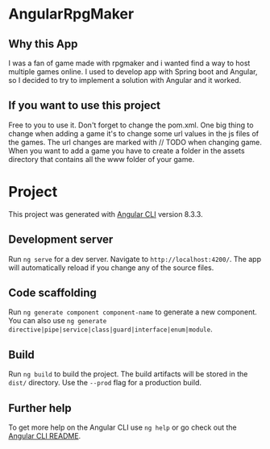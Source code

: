 # AngularRpgMaker
## Why this App

I was a fan of game made with rpgmaker and i wanted find a way to host multiple games online. 
I used to develop app with Spring boot and Angular, so I decided to try to implement a solution with Angular and it worked.

## If you want to use this project

Free to you to use it. Don't forget to change the pom.xml. One big thing to change when adding a game
it's to change some url values in the js files of the games. The url changes are marked with // TODO when changing game.
When you want to add a game you have to create a folder in the assets directory that contains all the
www folder of your game.

# Project 

This project was generated with [Angular CLI](https://github.com/angular/angular-cli) version 8.3.3.


## Development server

Run `ng serve` for a dev server. Navigate to `http://localhost:4200/`. The app will automatically reload if you change any of the source files.

## Code scaffolding

Run `ng generate component component-name` to generate a new component. You can also use `ng generate directive|pipe|service|class|guard|interface|enum|module`.

## Build

Run `ng build` to build the project. The build artifacts will be stored in the `dist/` directory. Use the `--prod` flag for a production build.

## Further help

To get more help on the Angular CLI use `ng help` or go check out the [Angular CLI README](https://github.com/angular/angular-cli/blob/master/README.md).

